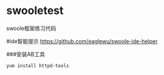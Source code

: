 # swooletest
swoole框架练习代码

#ide智能提示
https://github.com/eaglewu/swoole-ide-helper

###安装AB工具
```sh
yum install httpd-tools
```

